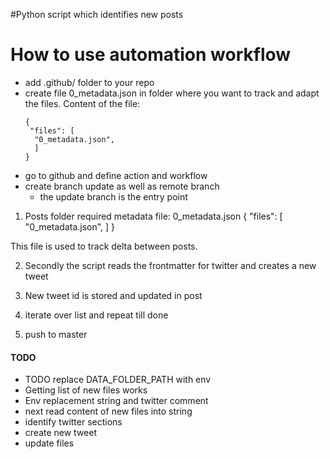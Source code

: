 #Python script which identifies new posts

# How to use automation workflow
- add .github/ folder to your repo
- create file 0_metadata.json in folder where you want to track and adapt the files. Content of the file:
  ```
  {
   "files": [
    "0_metadata.json",
    ]
  }
  ```
- go to github and define action and workflow
- create branch update as well as remote branch
  - the update branch is the entry point

1.  Posts folder required metadata file:
  0_metadata.json
  {
   "files": [
    "0_metadata.json",
    ]
  }

  This file is used to track delta between posts.

2. Secondly the script reads the frontmatter for twitter and creates a new tweet

3. New tweet id is stored and updated in post

4. iterate over list and repeat till done

5. push to master

#### TODO
- TODO replace DATA_FOLDER_PATH with env
- Getting list of new files works
- Env replacement string and twitter comment
- next read content of new files into string
- identify twitter sections
- create new tweet
- update files
